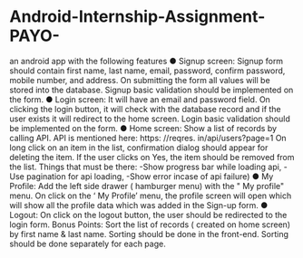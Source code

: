 # Android-Internship-Assignment-PAYO-
an android app with the following features ● Signup screen: Signup form should contain first name, last name, email, password, confirm password, mobile number, and address. On submitting the form all values will be stored into the database. Signup basic validation should be implemented on the form. ● Login screen: It will have an email and password field. On clicking the login button, it will check with the database record and if the user exists it will redirect to the home screen. Login basic validation should be implemented on the form. ● Home screen: Show a list of records by calling API. API is mentioned here: https: //reqres. in/api/users?page=1 On long click on an item in the list, confirmation dialog should appear for deleting the item. If the user clicks on Yes, the item should be removed from the list. Things that must be there: -Show progress bar while loading api, -Use pagination for api loading, -Show error incase of api failure) ● My Profile: Add the left side drawer ( hamburger menu) with the " My profile" menu. On click on the ‘ My Profile’ menu, the profile screen will open which will show all the profile data which was added in the Sign-up form. ● Logout: On click on the logout button, the user should be redirected to the login form. Bonus Points: Sort the list of records ( created on home screen) by first name &amp; last name. Sorting should be done in the front-end. Sorting should be done separately for each page.
